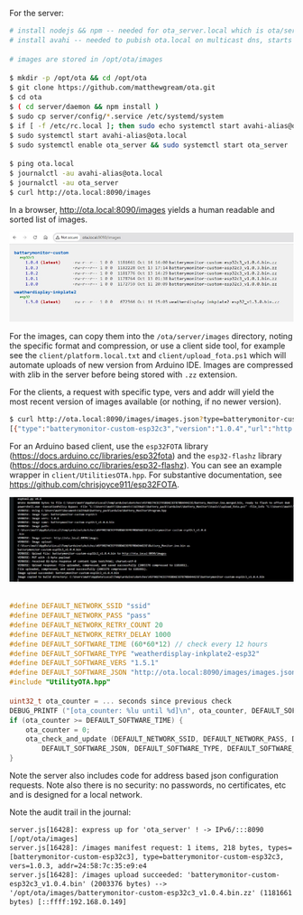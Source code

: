 
For the server:

```bash
# install nodejs && npm -- needed for ota_server.local which is ota/server/daemon/server.js and runs from systemd on port 8090
# install avahi -- needed to pubish ota.local on multicast dns, starts in rc.local AFTER dhcp assignment

# images are stored in /opt/ota/images

$ mkdir -p /opt/ota && cd /opt/ota
$ git clone https://github.com/matthewgream/ota.git
$ cd ota
$ ( cd server/daemon && npm install )
$ sudo cp server/config/*.service /etc/systemd/system
$ if [ -f /etc/rc.local ]; then sudo echo systemctl start avahi-alias@ota.local >> /etc/rc.local; else sudo cp server/config/rc.local /etc/rc.local; fi
$ sudo systemctl start avahi-alias@ota.local
$ sudo systemctl enable ota_server && sudo systemctl start ota_server

$ ping ota.local
$ journalctl -au avahi-alias@ota.local
$ journalctl -au ota_server
$ curl http://ota.local:8090/images
```

In a browser, http://ota.local:8090/images yields a human readable and sorted list of images.

![Images](client/ota_server.jpg)

For the images, can copy them into the `/ota/server/images` directory, noting the specific format and compression, or use a client side tool,
for example see the `client/platform.local.txt` and `client/upload_fota.ps1` which will automate uploads of new version from Arduino IDE.
Images are compressed with zlib in the server before being stored with `.zz` extension.

For the clients, a request with specific type, vers and addr will yield the most recent version of images available (or nothing, if no newer
version). 

```bash
$ curl http://ota.local:8090/images/images.json?type=batterymonitor-custom-esp32c3\&vers=1.0.2\&addr=01:02:03:04:05:06
[{"type":"batterymonitor-custom-esp32c3","version":"1.0.4","url":"http://ota.local:8090/images/batterymonitor-custom-esp32c3_v1.0.4.bin.zz"}]
```

For an Arduino based client, use the `esp32FOTA` library (https://docs.arduino.cc/libraries/esp32fota) and the `esp32-flashz` 
library (https://docs.arduino.cc/libraries/esp32-flashz). You can see an example wrapper in `client/UtilitiesOTA.hpp`. For substantive
documentation, see https://github.com/chrisjoyce911/esp32FOTA.

![Images](client/arduino_ide.jpg)

```C++

#define DEFAULT_NETWORK_SSID "ssid"
#define DEFAULT_NETWORK_PASS "pass"
#define DEFAULT_NETWORK_RETRY_COUNT 20
#define DEFAULT_NETWORK_RETRY_DELAY 1000
#define DEFAULT_SOFTWARE_TIME (60*60*12) // check every 12 hours
#define DEFAULT_SOFTWARE_TYPE "weatherdisplay-inkplate2-esp32"
#define DEFAULT_SOFTWARE_VERS "1.5.1"
#define DEFAULT_SOFTWARE_JSON "http://ota.local:8090/images/images.json"
#include "UtilityOTA.hpp"

uint32_t ota_counter = ... seconds since previous check
DEBUG_PRINTF ("[ota_counter: %lu until %d]\n", ota_counter, DEFAULT_SOFTWARE_TIME);
if (ota_counter >= DEFAULT_SOFTWARE_TIME) {
    ota_counter = 0;
    ota_check_and_update (DEFAULT_NETWORK_SSID, DEFAULT_NETWORK_PASS, DEFAULT_NETWORK_RETRY_COUNT, DEFAULT_NETWORK_RETRY_DELAY,
        DEFAULT_SOFTWARE_JSON, DEFAULT_SOFTWARE_TYPE, DEFAULT_SOFTWARE_VERS, [&] () { program->reset (); });
}
```

Note the server also includes code for address based json configuration requests.
Note also there is no security: no passwords, no certificates, etc and is designed for a local network.

Note the audit trail in the journal:

```syslog
server.js[16428]: express up for 'ota_server' ! -> IPv6/:::8090 [/opt/ota/images]
server.js[16428]: /images manifest request: 1 items, 218 bytes, types=[batterymonitor-custom-esp32c3], type=batterymonitor-custom-esp32c3, vers=1.0.3, addr=24:58:7c:35:e9:e4
server.js[16428]: /images upload succeeded: 'batterymonitor-custom-esp32c3_v1.0.4.bin' (2003376 bytes) --> '/opt/ota/images/batterymonitor-custom-esp32c3_v1.0.4.bin.zz' (1181661 bytes) [::ffff:192.168.0.149]
```


